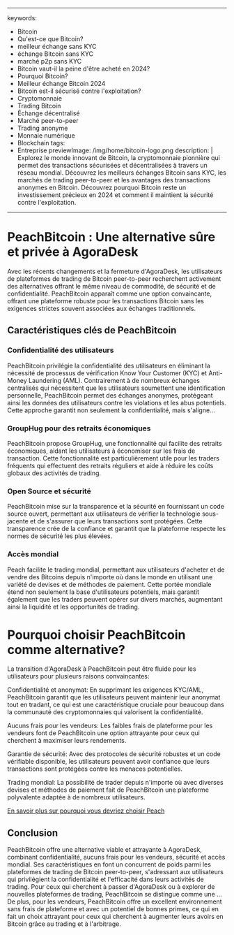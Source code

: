 
---
keywords:
  - Bitcoin
  - Qu'est-ce que Bitcoin?
  - meilleur échange sans KYC
  - échange Bitcoin sans KYC
  - marché p2p sans KYC
  - Bitcoin vaut-il la peine d'être acheté en 2024?
  - Pourquoi Bitcoin?
  - Meilleur échange Bitcoin 2024
  - Bitcoin est-il sécurisé contre l'exploitation?
  - Cryptomonnaie
  - Trading Bitcoin
  - Échange décentralisé
  - Marché peer-to-peer
  - Trading anonyme
  - Monnaie numérique
  - Blockchain
tags:
  - Entreprise
previewImage: /img/home/bitcoin-logo.png
description: |
  Explorez le monde innovant de Bitcoin, la cryptomonnaie pionnière qui permet des transactions sécurisées et décentralisées à travers un réseau mondial. Découvrez les meilleurs échanges Bitcoin sans KYC, les marchés de trading peer-to-peer et les avantages des transactions anonymes en Bitcoin. Découvrez pourquoi Bitcoin reste un investissement précieux en 2024 et comment il maintient la sécurité contre l'exploitation.
---

# PeachBitcoin : Une alternative sûre et privée à AgoraDesk

Avec les récents changements et la fermeture d'AgoraDesk, les utilisateurs de plateformes de trading de Bitcoin peer-to-peer recherchent activement des alternatives offrant le même niveau de commodité, de sécurité et de confidentialité. PeachBitcoin apparaît comme une option convaincante, offrant une plateforme robuste pour les transactions Bitcoin sans les exigences strictes souvent associées aux échanges traditionnels.

## Caractéristiques clés de PeachBitcoin

### Confidentialité des utilisateurs 

PeachBitcoin privilégie la confidentialité des utilisateurs en éliminant la nécessité de processus de vérification Know Your Customer (KYC) et Anti-Money Laundering (AML). Contrairement à de nombreux échanges centralisés qui nécessitent que les utilisateurs soumettent une identification personnelle, PeachBitcoin permet des échanges anonymes, protégeant ainsi les données des utilisateurs contre les violations et les abus potentiels. Cette approche garantit non seulement la confidentialité, mais s'aligne...

### GroupHug pour des retraits économiques

PeachBitcoin propose GroupHug, une fonctionnalité qui facilite des retraits économiques, aidant les utilisateurs à économiser sur les frais de transaction. Cette fonctionnalité est particulièrement utile pour les traders fréquents qui effectuent des retraits réguliers et aide à réduire les coûts globaux des activités de trading.

### Open Source et sécurité

PeachBitcoin mise sur la transparence et la sécurité en fournissant un code source ouvert, permettant aux utilisateurs de vérifier la technologie sous-jacente et de s'assurer que leurs transactions sont protégées. Cette transparence crée de la confiance et garantit que la plateforme respecte les normes de sécurité les plus élevées.

### Accès mondial

Peach facilite le trading mondial, permettant aux utilisateurs d'acheter et de vendre des Bitcoins depuis n'importe où dans le monde en utilisant une variété de devises et de méthodes de paiement. Cette portée mondiale étend non seulement la base d'utilisateurs potentiels, mais garantit également que les traders peuvent opérer sur divers marchés, augmentant ainsi la liquidité et les opportunités de trading.

# Pourquoi choisir PeachBitcoin comme alternative?

La transition d'AgoraDesk à PeachBitcoin peut être fluide pour les utilisateurs pour plusieurs raisons convaincantes:

Confidentialité et anonymat: En supprimant les exigences KYC/AML, PeachBitcoin garantit que les utilisateurs peuvent maintenir leur anonymat tout en tradant, ce qui est une caractéristique cruciale pour beaucoup dans la communauté des cryptomonnaies qui valorisent la confidentialité.

Aucuns frais pour les vendeurs: Les faibles frais de plateforme pour les vendeurs font de PeachBitcoin une option attrayante pour ceux qui cherchent à maximiser leurs rendements.

Garantie de sécurité: Avec des protocoles de sécurité robustes et un code vérifiable disponible, les utilisateurs peuvent avoir confiance que leurs transactions sont protégées contre les menaces potentielles.

Trading mondial: La possibilité de trader depuis n'importe où avec diverses devises et méthodes de paiement fait de PeachBitcoin une plateforme polyvalente adaptée à de nombreux utilisateurs.

[En savoir plus sur pourquoi vous devriez choisir Peach](https://peachbitcoin.com/blog/Why-Choose-Peach/)

## Conclusion

PeachBitcoin offre une alternative viable et attrayante à AgoraDesk, combinant confidentialité, aucuns frais pour les vendeurs, sécurité et accès mondial. Ses caractéristiques en font un concurrent de poids parmi les plateformes de trading de Bitcoin peer-to-peer, s'adressant aux utilisateurs qui privilégient la confidentialité et l'efficacité dans leurs activités de trading. Pour ceux qui cherchent à passer d'AgoraDesk ou à explorer de nouvelles plateformes de trading, PeachBitcoin se distingue comme une ...
De plus, pour les vendeurs, PeachBitcoin offre un excellent environnement sans frais de plateforme et avec un potentiel de bonnes primes, ce qui en fait un choix attrayant pour ceux qui cherchent à augmenter leurs avoirs en Bitcoin grâce au trading et à l'arbitrage.
